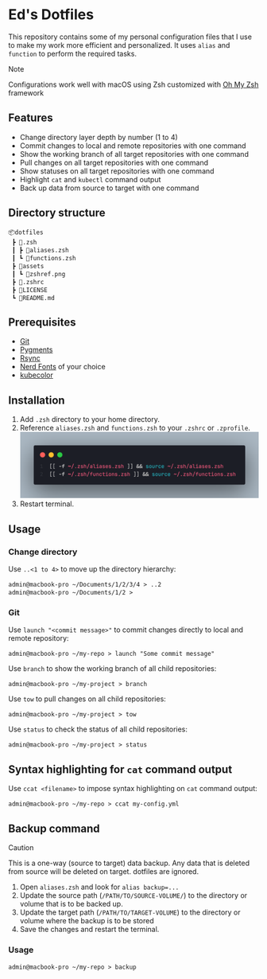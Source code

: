 # Ed's Dotfiles

This repository contains some of my personal configuration files that I use to make my work more efficient and personalized.
It uses `alias` and `function` to perform the required tasks.

> [!NOTE]
> Configurations work well with macOS using Zsh customized with [Oh My Zsh](https://ohmyz.sh/) framework

## Features
- Change directory layer depth by number (1 to 4)
- Commit changes to local and remote repositories with one command
- Show the working branch of all target repositories with one command
- Pull changes on all target repositories with one command
- Show statuses on all target repositories with one command
- Highlight `cat` and `kubectl` command output
- Back up data from source to target with one command

## Directory structure

```
📦dotfiles
 ┣ 📂.zsh
 ┃ ┣ 📜aliases.zsh
 ┃ ┗ 📜functions.zsh
 ┣ 📂assets
 ┃ ┗ 📜zshref.png
 ┣ 📜.zshrc
 ┣ 📜LICENSE
 ┗ 📜README.md
```

## Prerequisites
- [Git](https://git-scm.com/)
- [Pygments](https://pygments.org/)
- [Rsync](https://github.com/WayneD/rsync)
- [Nerd Fonts](https://www.nerdfonts.com/font-downloads) of your choice
- [kubecolor](https://github.com/kubecolor/kubecolor)


## Installation

1. Add `.zsh` directory to your home directory.
2. Reference `aliases.zsh` and `functions.zsh` to your `.zshrc` or `.zprofile`.
![Referencing aliases and functions](./assets/zshref.png)
3. Restart terminal.

## Usage

### Change directory

Use `..<1 to 4>` to move up the directory hierarchy:

```console
admin@macbook-pro ~/Documents/1/2/3/4 > ..2
admin@macbook-pro ~/Documents/1/2 >
```

### Git

Use `launch "<commit message>"` to commit changes directly to local and remote repository:

```console
admin@macbook-pro ~/my-repo > launch "Some commit message"
```
Use `branch` to show the working branch of all child repositories:

```console
admin@macbook-pro ~/my-project > branch
```

Use `tow` to pull changes on all child repositories:

```console
admin@macbook-pro ~/my-project > tow
```

Use `status` to check the status of all child repositories:

```console
admin@macbook-pro ~/my-project > status
```

## Syntax highlighting for `cat` command output

Use `ccat <filename>` to impose syntax highlighting on `cat` command output:

```console
admin@macbook-pro ~/my-repo > ccat my-config.yml
```

## Backup command

> [!CAUTION] 
> This is a one-way (source to target) data backup. Any data that is deleted from source will be deleted on target. dotfiles are ignored.

1. Open `aliases.zsh` and look for `alias backup=...`
2. Update the source path (`/PATH/TO/SOURCE-VOLUME/`) to the directory or volume that is to be backed up.
3. Update the target path (`/PATH/TO/TARGET-VOLUME`) to the directory or volume where the backup is to be stored
4. Save the changes and restart the terminal.

### Usage

```console
admin@macbook-pro ~/my-repo > backup
```
